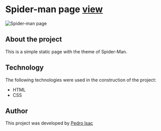 # Spider-man page [view](https://pedro-isacss.github.io/portfolio/frontend/spiderman-page/index.html)
![Spider-man page](https://i.pinimg.com/564x/13/bc/8a/13bc8af9b3aa4ebc82217285aa493839.jpg)

## About the project
This is a simple static page with the theme of Spider-Man.

## Technology
The following technologies were used in the construction of the project:

- HTML
- CSS

## Author
This project was developed by [Pedro Isac](https://linktr.ee/ss.pedroisac)
